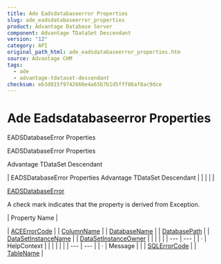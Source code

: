 ```yaml
---
title: Ade Eadsdatabaseerror Properties
slug: ade_eadsdatabaseerror_properties
product: Advantage Database Server
component: Advantage TDataSet Descendant
version: "12"
category: API
original_path_html: ade_eadsdatabaseerror_properties.htm
source: Advantage CHM
tags:
  - ade
  - advantage-tdataset-descendant
checksum: eb3d015f9742660e4a65b7b1d5fff86af8ac9dce
---
```


# Ade Eadsdatabaseerror Properties

EADSDatabaseError Properties

EADSDatabaseError Properties

Advantage TDataSet Descendant

| EADSDatabaseError Properties  Advantage TDataSet Descendant |  |  |  |  |

[EADSDatabaseError](ade_eadsdatabaseerror.md)

A check mark indicates that the property is derived from Exception.

| Property Name |

| [ACEErrorCode](ade_eadsdatabaseerror_aceerrorcode.md) |
| [ColumnName](ade_eadsdatabaseerror_columnname.md) |
| [DatabaseName](ade_eadsdatabaseerror_databasename.md) |
| [DatabasePath](ade_eadsdatabaseerror_databasepath.md) |
| [DataSetInstanceName](ade_eadsdatabaseerror_datasetinstancename.md) |
| [DataSetInstanceOwner](ade_eadsdatabaseerror_datasetinstanceowner.md) |
| |  |  | | --- | --- | | · | HelpContext | |
| |  |  | | --- | --- | | · | Message | |
| [SQLErrorCode](ade_eadsdatabaseerror_sqlerrorcode.md) |
| [TableName](ade_eadsdatabaseerror_tablename.md) |
